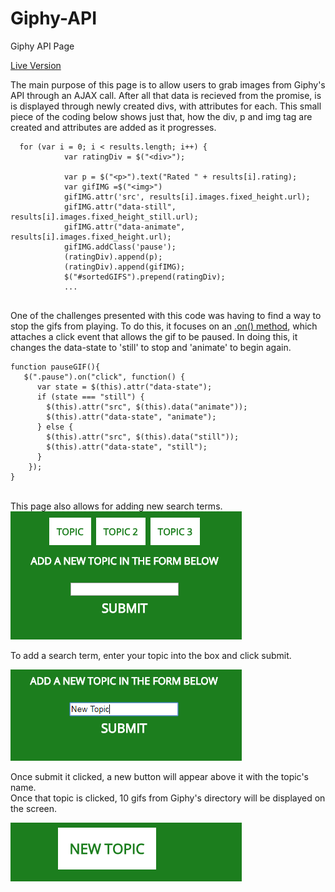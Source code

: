# Giphy-API

Giphy API Page

 <a href="https://justinvert.github.io/Giphy-API/">Live Version</a>
 </br>

The main purpose of this page is to allow users to grab images from Giphy's API through an AJAX call. After all that data is recieved from the promise, is is displayed through newly created divs, with attributes for each. This small piece of the coding below shows just that, how the div, p and img tag are created and attributes are added as it progresses.
```
  for (var i = 0; i < results.length; i++) {
            var ratingDiv = $("<div>");
            
            var p = $("<p>").text("Rated " + results[i].rating);
            var gifIMG =$("<img>")
            gifIMG.attr('src', results[i].images.fixed_height.url);
            gifIMG.attr("data-still", results[i].images.fixed_height_still.url);
            gifIMG.attr("data-animate", results[i].images.fixed_height.url);
            gifIMG.addClass('pause');
            (ratingDiv).append(p);
            (ratingDiv).append(gifIMG);
            $("#sortedGIFS").prepend(ratingDiv);
            ...
    
```
One of the challenges presented with this code was having to find a way to stop the gifs from playing. To do this, it focuses on an <a href="http://api.jquery.com/on/">.on() method</a>, which attaches a click event that allows the gif to be paused. In doing this, it changes the data-state to 'still' to stop and 'animate' to begin again.

```
function pauseGIF(){
   $(".pause").on("click", function() {
      var state = $(this).attr("data-state");
      if (state === "still") {
        $(this).attr("src", $(this).data("animate"));
        $(this).attr("data-state", "animate");
      } else {
        $(this).attr("src", $(this).data("still"));
        $(this).attr("data-state", "still");
      }
    });
}
```
</br>
This page also allows for adding new search terms.
<img src="assets/images/topics.png">

To add a search term, enter your topic into the box and click submit.

<img src="assets/images/new-topic.png">

Once submit it clicked, a new button will appear above it with the topic's name.</br>
Once that topic is clicked, 10 gifs from Giphy's directory will be displayed on the screen.

<img src="assets/images/topic-button.png">

